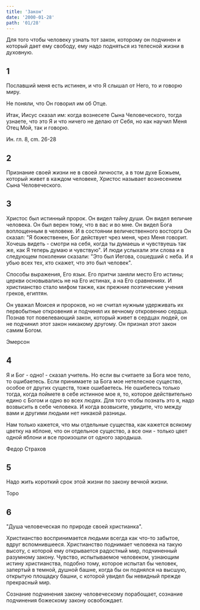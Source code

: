 ```yaml
---
title: 'Закон'
date: '2000-01-28'
path: '01/28'
---
```


Для того чтобы человеку узнать тот закон, которому он подчинен и который дает ему свободу, ему надо подняться из телесной жизни в духовную.
<!-- {.intro} -->

## 1

Пославший меня есть истинен, и что Я слышал от Него, то и говорю миру.

Не поняли, что Он говорил им об Отце.

Итак, Иисус сказал им: когда вознесете Сына Человеческого, тогда узнаете, что это Я и что ничего не делаю от Себя, но как научил Меня Отец Мой, так и говорю.

Ин. гл. 8, cm. 26-28
<!-- {.source} -->

## 2

Признание своей жизни не в своей личности, а в том духе Божьем, который живет в каждом человеке, Христос называет вознесением Сына Человеческого.

## 3

Христос был истинный пророк. Он видел тайну души. Он видел величие человека. Он был верен тому, что в вас и во мне. Он видел Бога воплощенным в человеке. И в состоянии величественного восторга Он сказал: "Я божественен, Бог действует чрез меня, чрез Меня говорит. Хочешь видеть - смотри на себя, когда ты думаешь и чувствуешь так же, как Я теперь думаю и чувствую". И люди услыхали эти слова и в следующем поколении сказали: "Это был Иегова, сошедший с неба. И я убью всех тех, кто скажет, что это был человек".

Способы выражения, Его язык. Его притчи заняли место Его истины; церкви основывались не на Его истинах, а на Его сравнениях. И христианство стало мифом также, как прежние поэтические учения греков, египтян.

Он уважал Моисея и пророков, но не считал нужным удерживать их первобытные откровения и подчинял их вечному откровению сердца. Познав тот повелевающий закон, который живет в сердцах людей, он не подчинил этот закон никакому другому. Он признал этот закон самим Богом.

Эмерсон
<!-- {.source} -->

## 4

Я и Бог - одно! - сказал учитель. Но если вы считаете за Бога мое тело, то ошибаетесь. Если принимаете за Бога мое нетелесное существо, особое от других существ, тоже ошибаетесь. Не ошибетесь только тогда, когда поймете в себе истинное мое я, то, которое действительно едино с Богом и одно во всех людях. Для того чтобы познать это я, надо возвысить в себе человека. И когда возвысите, увидите, что между вами и другими людьми нет никакой разницы.

Нам только кажется, что мы отдельные существа, как кажется всякому цветку на яблоне, что он отдельное существо, а все они - только цвет одной яблони и все произошли от одного зародыша.

Федор Страхов
<!-- {.source} -->

## 5

Надо жить короткий срок этой жизни по закону вечной жизни.

Торо
<!-- {.source} -->

## 6

"Душа человеческая по природе своей христианка".

Христианство воспринимается людьми всегда как что-то забытое, вдруг вспомнившееся. Христианство поднимает человека на такую высоту, с которой ему открывается радостный мир, подчиненный разумному закону. Чувство, испытываемое человеком, узнающим истину христианства, подобно тому, которое испытал бы человек, запертый в темной, душной башне, когда бы он поднялся на высшую, открытую площадку башни, с которой увидел бы невидный прежде прекрасный мир.

Сознание подчинения закону человеческому порабощает, сознание подчинения божескому закону освобождает.
<!-- {.conclusion} -->
